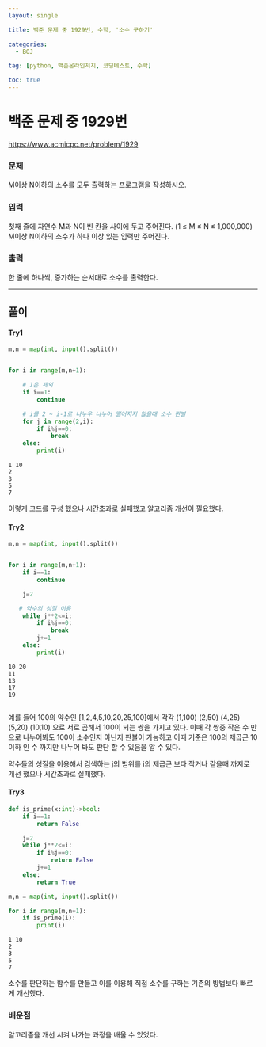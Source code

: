 ```yaml
---
layout: single

title: 백준 문제 중 1929번, 수학, '소수 구하기'

categories:
  - BOJ

tag: [python, 백준온라인저지, 코딩테스트, 수학]

toc: true
---
```

# 백준 문제 중 1929번
https://www.acmicpc.net/problem/1929

### 문제

M이상 N이하의 소수를 모두 출력하는 프로그램을 작성하시오.

### 입력

첫째 줄에 자연수 M과 N이 빈 칸을 사이에 두고 주어진다. (1 ≤ M ≤ N ≤ 1,000,000) M이상 N이하의 소수가 하나 이상 있는 입력만 주어진다.

### 출력

한 줄에 하나씩, 증가하는 순서대로 소수를 출력한다.

---
## 풀이

#### Try1


```python
m,n = map(int, input().split())


for i in range(m,n+1):

    # 1은 제외
    if i==1:
        continue

    # i를 2 ~ i-1로 나누우 나누어 떨어지지 않을때 소수 판별
    for j in range(2,i):
        if i%j==0:
            break
    else:
        print(i)
```

    1 10
    2
    3
    5
    7


이렇게 코드를 구성 했으나 시간초과로 실패했고 알고리즘 개선이 필요했다.

#### Try2


```python
m,n = map(int, input().split())


for i in range(m,n+1):
    if i==1:
        continue

    j=2

   # 약수의 성질 이용
    while j**2<=i:
        if i%j==0:
            break   
        j+=1
    else:
        print(i)
```

    10 20
    11
    13
    17
    19



```python

```

예를 들어 100의 약수인 [1,2,4,5,10,20,25,100]에서 각각 (1,100) (2,50) (4,25) (5,20) (10,10) 으로 서로 곱해서 100이 되는 쌍을 가지고 있다. 이때 각 쌍중 작은 수 만으로 나누어봐도 100이 소수인지 아닌지 판뵬이 가능하고 이때 기준은 100의 제곱근 10 이하 인 수 까지만 나누어 봐도 판단 할 수 있음을 알 수 있다.

약수들의 성질을 이용해서 검색하는 j의 범위를 i의 제곱근 보다 작거나 같을때 까지로 개선 했으나 시간초과로 실패했다.

#### Try3


```python
def is_prime(x:int)->bool:
    if i==1:
        return False

    j=2
    while j**2<=i:
        if i%j==0:
            return False  
        j+=1
    else:
        return True

m,n = map(int, input().split())

for i in range(m,n+1):
    if is_prime(i):
        print(i)
```

    1 10
    2
    3
    5
    7


소수를 판단하는 함수를 만들고 이를 이용해 직접 소수를 구하는 기존의 방법보다 빠르게 개선했다.

### 배운점
알고리즘을 개선 시켜 나가는 과정을 배울 수 있었다.

